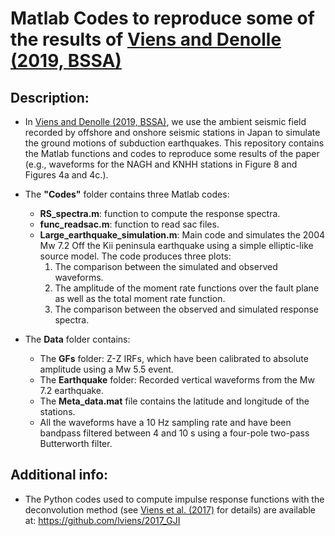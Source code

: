 # Matlab Codes to reproduce some of the results of [Viens and Denolle (2019, BSSA)](https://pubs.geoscienceworld.org/ssa/bssa/article/571631/long-period-ground-motions-from-past-and-virtual)

## Description:
* In [Viens and Denolle (2019, BSSA)](https://pubs.geoscienceworld.org/ssa/bssa/article/571631/long-period-ground-motions-from-past-and-virtual), we use the ambient seismic field recorded by offshore and onshore seismic stations in Japan to simulate the ground motions of subduction earthquakes. This repository contains the Matlab functions and codes to reproduce some results of the paper (e.g., waveforms for the NAGH and KNHH stations in Figure 8 and Figures 4a and 4c.).

* The **"Codes"** folder contains three Matlab codes: 
  - **RS_spectra.m**: function to compute the response spectra.
  - **func_readsac.m**: function to read sac files. 
  - **Large_earthquake_simulation.m**: Main code and simulates the 2004 Mw 7.2 Off the Kii peninsula earthquake using a simple elliptic-like source model. The code produces three plots: 
    1) The comparison between the simulated and observed waveforms. 
    2) The amplitude of the moment rate functions over the fault plane as well as the total moment rate function. 
    3) The comparison between the observed and simulated response spectra. 
  
* The **Data** folder contains: 
  - The **GFs** folder: Z-Z IRFs, which have been calibrated to absolute amplitude using a Mw 5.5 event.  
  - The **Earthquake** folder: Recorded vertical waveforms from the Mw 7.2 earthquake. 
  - The **Meta_data.mat** file contains the latitude and longitude of the stations. 
  - All the waveforms have a 10 Hz sampling rate and have been bandpass filtered between 4 and 10 s using a four-pole two-pass Butterworth filter. 
  
## Additional info:
* The Python codes used to compute impulse response functions with the deconvolution method (see [Viens et al. (2017)](https://academic.oup.com/gji/article/210/1/210/3747441) for details) are available at: https://github.com/lviens/2017_GJI
